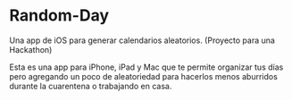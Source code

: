 # Random-Day

Una app de iOS para generar calendarios aleatorios. (Proyecto para una Hackathon)

Esta es una app para iPhone, iPad y Mac que te permite organizar tus días pero agregando un poco de aleatoriedad para hacerlos menos aburridos durante la cuarentena o trabajando en casa.
